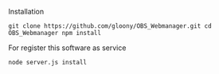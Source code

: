 Installation

``
git clone https://github.com/gloony/OBS_Webmanager.git
cd OBS_Webmanager
npm install
``

For register this software as service

``
node server.js install
``
